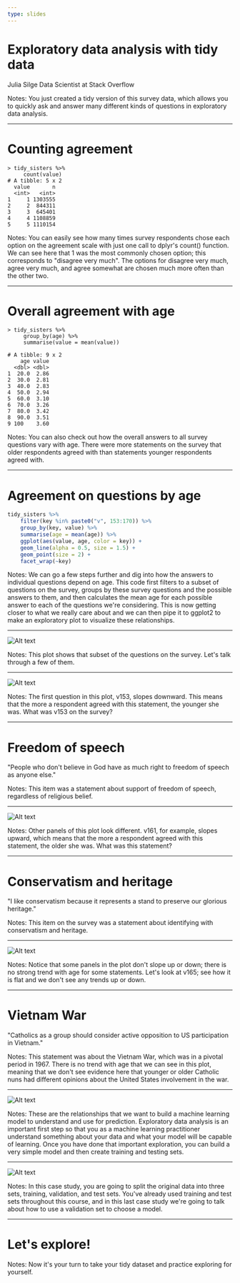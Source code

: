 ```yaml
---
type: slides
---
```


# Exploratory data analysis with tidy data

Julia Silge
Data Scientist at Stack Overflow

Notes: You just created a tidy version of this survey data, which allows you to quickly ask and answer many different kinds of questions in exploratory data analysis.

---

# Counting agreement

```out
> tidy_sisters %>%
     count(value)
# A tibble: 5 x 2
  value       n
  <int>   <int>
1     1 1303555
2     2  844311
3     3  645401
4     4 1108859
5     5 1110154
```

Notes: You can easily see how many times survey respondents chose each option on the agreement scale with just one call to dplyr's count() function. We can see here that 1 was the most commonly chosen option; this corresponds to "disagree very much". The options for disagree very much, agree very much, and agree somewhat are chosen much more often than the other two.

---

# Overall agreement with age

```out
> tidy_sisters %>%
     group_by(age) %>%
     summarise(value = mean(value))

# A tibble: 9 x 2
    age value
  <dbl> <dbl>
1  20.0  2.86
2  30.0  2.81
3  40.0  2.83
4  50.0  2.94
5  60.0  3.10
6  70.0  3.26
7  80.0  3.42
8  90.0  3.51
9 100    3.60
```

Notes: You can also check out how the overall answers to all survey questions vary with age. There were more statements on the survey that older respondents agreed with than statements younger respondents agreed with.

---

# Agreement on questions by age

```r
tidy_sisters %>%
    filter(key %in% paste0("v", 153:170)) %>%
    group_by(key, value) %>%
    summarise(age = mean(age)) %>%
    ggplot(aes(value, age, color = key)) +
    geom_line(alpha = 0.5, size = 1.5) +
    geom_point(size = 2) +
    facet_wrap(~key)
```

Notes: We can go a few steps further and dig into how the answers to individual questions depend on age. This code first filters to a subset of questions on the survey, groups by these survey questions and the possible answers to them, and then calculates the mean age for each possible answer to each of the questions we're considering. This is now getting closer to what we really care about and we can then pipe it to ggplot2 to make an exploratory plot to visualize these relationships.

---

![Alt text](http://s3.amazonaws.com/assets.datacamp.com/production/course_6013/datasets/plots-for-ml-case-studies.001.png)

Notes: This plot shows that subset of the questions on the survey. Let's talk through a few of them. 

---

![Alt text](http://s3.amazonaws.com/assets.datacamp.com/production/course_6013/datasets/plots-for-ml-case-studies.002.png)

Notes: The first question in this plot, v153, slopes downward. This means that the more a respondent agreed with this statement, the younger she was. What was v153 on the survey?

---

# Freedom of speech

"People who don't believe in God have as much right to freedom of speech as anyone else."

Notes: This item was a statement about support of freedom of speech, regardless of religious belief.

---

![Alt text](http://s3.amazonaws.com/assets.datacamp.com/production/course_6013/datasets/plots-for-ml-case-studies.003.png)

Notes: Other panels of this plot look different. v161, for example, slopes upward, which means that the more a respondent agreed with this statement, the older she was. What was this statement?

---

# Conservatism and heritage

"I like conservatism because it represents a stand to preserve our glorious heritage."

Notes: This item on the survey was a statement about identifying with conservatism and heritage.

---

![Alt text](http://s3.amazonaws.com/assets.datacamp.com/production/course_6013/datasets/plots-for-ml-case-studies.004.png)

Notes: Notice that some panels in the plot don't slope up or down; there is no strong trend with age for some statements. Let's look at v165; see how it is flat and we don't see any trends up or down.

---

# Vietnam War

"Catholics as a group should consider active opposition to US participation in Vietnam."

Notes: This statement was about the Vietnam War, which was in a pivotal period in 1967. There is no trend with age that we can see in this plot, meaning that we don't see evidence here that younger or older Catholic nuns had different opinions about the United States involvement in the war.

---

![Alt text](http://s3.amazonaws.com/assets.datacamp.com/production/course_6013/datasets/plots-for-ml-case-studies.001.png)

Notes: These are the relationships that we want to build a machine learning model to understand and use for prediction. Exploratory data analysis is an important first step so that you as a machine learning practitioner understand something about your data and what your model will be capable of learning. Once you have done that important exploration, you can build a very simple model and then create training and testing sets.

---

![Alt text](http://s3.amazonaws.com/assets.datacamp.com/production/course_6013/datasets/validation.png)

Notes: In this case study, you are going to split the original data into three sets, training, validation, and test sets. You've already used training and test sets throughout this course, and in this last case study we're going to talk about how to use a validation set to choose a model.

---

# Let's explore!

Notes: Now it's your turn to take your tidy dataset and practice exploring for yourself.








